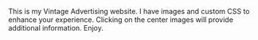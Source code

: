 This is my Vintage Advertising website. I have images and custom CSS to enhance your experience. Clicking on the center images will provide additional information. Enjoy.